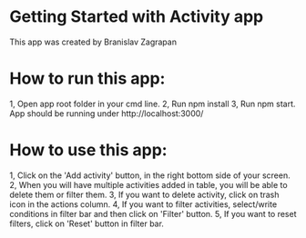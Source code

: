 # Getting Started with Activity app

This app was created by Branislav Zagrapan

# How to run this app:
1, Open app root folder in your cmd line.
2, Run npm install
3, Run npm start. App should be running under http://localhost:3000/

# How to use this app:
1, Click on the 'Add activity' button, in the right bottom side of your screen.
2, When you will have multiple activities added in table, you will be able to delete them or filter them.
3, If you want to delete activity, click on trash icon in the actions column.
4, If you want to filter activities, select/write conditions in filter bar and then click on 'Filter' button.
5, If you want to reset filters, click on 'Reset' button in filter bar.